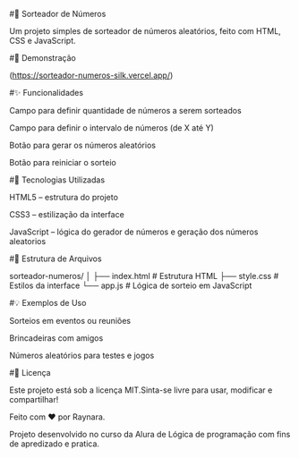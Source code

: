 #🎲 Sorteador de Números

Um projeto simples de sorteador de números aleatórios, feito com HTML, CSS e JavaScript. 

#📸 Demonstração

(https://sorteador-numeros-silk.vercel.app/)

#✨ Funcionalidades

Campo para definir quantidade de números a serem sorteados

Campo para definir o intervalo de números (de X até Y)

Botão para gerar os números aleatórios

Botão para reiniciar o sorteio


#🧪 Tecnologias Utilizadas

HTML5 – estrutura do projeto

CSS3 – estilização da interface

JavaScript – lógica do gerador de números e geração dos números aleatorios

#📂 Estrutura de Arquivos

sorteador-numeros/
│
├── index.html         # Estrutura HTML
├── style.css          # Estilos da interface
└── app.js          # Lógica de sorteio em JavaScript

#💡 Exemplos de Uso

Sorteios em eventos ou reuniões

Brincadeiras com amigos

Números aleatórios para testes e jogos

#📄 Licença

Este projeto está sob a licença MIT.Sinta-se livre para usar, modificar e compartilhar!

Feito com ❤️ por Raynara.

Projeto desenvolvido no curso da Alura de Lógica de programação com fins de apredizado e pratica.


 
